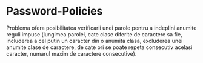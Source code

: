 # Password-Policies
Problema ofera posibilitatea verificarii unei parole pentru a indeplini anumite reguli impuse (lungimea parolei, cate clase diferite de caractere sa fie, includerea a cel putin un caracter din o anumita clasa, excluderea unei anumite clase de caractere, de cate ori se poate repeta consecutiv acelasi caracter, numarul maxim de caractere consecutive).
